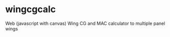 wingcgcalc
==========

Web (javascript with canvas) Wing CG and MAC calculator to multiple panel wings